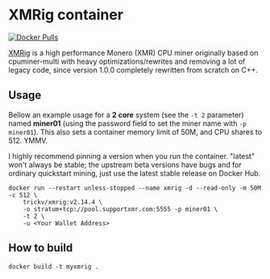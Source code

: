 # XMRig container

[![Docker Pulls](https://img.shields.io/docker/pulls/trickv/xmrig.svg?style=plastic)](https://hub.docker.com/r/trickv/xmrig/)

[XMRig](https://github.com/xmrig/xmrig) is a high performance Monero (XMR) CPU miner originally based on
cpuminer-multi with heavy optimizations/rewrites and removing a lot of legacy
code, since version 1.0.0 completely rewritten from scratch on C++.

## Usage

Bellow an example usage for a **2 core** system (see the `-t 2` parameter) named
**miner01** (using the password field to set the miner name with `-p miner01`).
This also sets a container memory limit of 50M, and CPU shares to 512. YMMV.

I highly recommend pinning a version when you run the container. "latest" won't always be stable; the upstream beta versions have bugs and for ordinary quickstart mining, just use the latest stable release on Docker Hub.

```
docker run --restart unless-stopped --name xmrig -d --read-only -m 50M -c 512 \
    trickv/xmrig:v2.14.4 \
    -o stratum+tcp://pool.supportxmr.com:5555 -p miner01 \
    -t 2 \
    -u <Your Wallet Address>
```

## How to build

```
docker build -t myxmrig .
```
